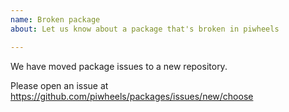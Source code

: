 ```yaml
---
name: Broken package
about: Let us know about a package that's broken in piwheels

---
```


We have moved package issues to a new repository.

Please open an issue at https://github.com/piwheels/packages/issues/new/choose
